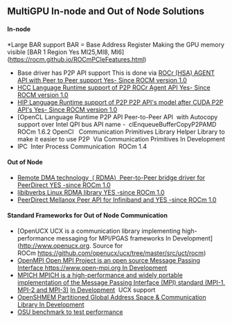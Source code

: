 

## MultiGPU In-node and Out of Node Solutions

#### In-node			

*Large BAR support BAR = Base Address Register	Making the GPU memory visible [BAR 1 Region 	Yes MI25,MI8, MI6]	(https://rocm.github.io/ROCmPCIeFeatures.html)
* Base driver has P2P API support	This is done via [ROCr (HSA) AGENT API with Peer to Peer support	Yes- Since ROCM version 1.0	](http://www.hsafoundation.com/html_spec111/HSA_Library.htm#Runtime/Topics/02_Core/hsa_iterate_agents.htm%3FTocPath%3DHSA%2520Runtime%2520Programmer%25E2%2580%2599s%2520Reference%2520Manual%2520Version%25201.1.1%2520%7CChapter%25202.%2520HSA%2520Core%2520Programming%2520Guide%7C2.3%2520System%2520and%2520agent%2520information%7C2.3.1%2520System%2520and%2520agent%2520information%2520API%7C_____18)
* [HCC Language Runtime support of P2P	 ROCr Agent API	Yes- Since ROCM version 1.0](https://scchan.github.io/hcc/classhc_1_1accelerator.html#aebd49b998f9421bd032ea450cbafd247)
* [HIP Language Runtime support of P2P	P2P API's model after CUDA P2P API's 	Yes- Since ROCM version 1.0](http://rocm-developer-tools.github.io/HIP/group__PeerToPeer.html)
* [OpenCL Language Runtime P2P API	Peer-to-Peer API  with Autocopy support over Intel QPI bus API name -  clEnqueueBufferCopyP2PAMD	ROCm 1.6.2 OpenCl  	
Communication Primitives Library	Helper Library to make it easier to use P2P  Via Communication Primitives	In Development	
* IPC 	Inter Process Communication 	ROCm 1.4	

#### Out of Node			

* [Remote DMA technology  ( RDMA) 	Peer-to-Peer bridge driver for PeerDirect	YES -since ROCm 1.0](https://github.com/RadeonOpenCompute/ROCnRDMA)
* [libibverbs	Linux RDMA library	YES -since ROCm 1.0](https://github.com/RadeonOpenCompute/ROCnRDMA)
* [PeerDirect	Mellanox Peer API for Infiniband and	YES -since ROCm 1.0](https://community.mellanox.com/docs/DOC-2486)

#### Standard Frameworks for Out of Node Communication			

* [OpenUCX	UCX is a communication library implementing high-performance messaging for MPI/PGAS frameworks	In Development](http://www.openucx.org. Source for ROCm https://github.com/openucx/ucx/tree/master/src/uct/rocm)
* [OpenMPI	Open MPI Project is an open source Message Passing Interface https://www.open-mpi.org	In Development](https://github.com/openucx/ucx/wiki/OpenMPI-and-OpenSHMEM-installation-with-UCX)
* [ MPICH	MPICH is a high-performance and widely portable implementation of the Message Passing Interface (MPI) standard (MPI-1, MPI-2 and MPI-3)](https://www.mpich.org/about/overview/)	[In Development](https://www.mpich.org/2016/08/30/mpich-3-3a1-released/)  UCX support
* [OpenSHMEM	Partitioned Global Address Space & Communication Library	In Development](https://github.com/openucx/ucx/wiki/OpenMPI-and-OpenSHMEM-installation-with-UCX)
* [OSU benchmark to test performance](https://github.com/ROCm-Developer-Tools/OSU_Microbenchmarks)
